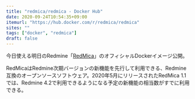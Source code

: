 ```yaml
---
title: "redmica/redmica - Docker Hub"
date: 2020-09-24T10:54:35+09:00
itemurl: "https://hub.docker.com/r/redmica/redmica"
sites: ""
tags: ["docker", "redmica"]
draft: false
---
```


今日使える明日のRedmine「[RedMica](https://www.farend.co.jp/products/redmica/)」のオフィシャルDockerイメージ公開。

RedMicaはRedmine次期バージョンの新機能を先行して利用できる、Redmine互換のオープンソースソフトウェア。2020年5月にリリースされたRedMica 1.1では、Redmine 4.2で利用できるようになる予定の新機能の相当数がすでに利用できる。
